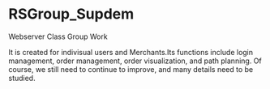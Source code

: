 # RSGroup_Supdem
 Webserver Class Group Work
 
It is created for indivisual users and Merchants.Its functions include login management, order management, order visualization, and path planning. Of course, we still need to continue to improve, and many details need to be studied.
